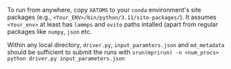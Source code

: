 To run from anywhere, copy `XATOMS` to your `conda` environment's site packages (e.g., `<Your_ENV>/bin/python/3.11/site-packages/`). It assumes `<Your_env>` at least has `lammps` and `ovito` paths intalled (apart from regular packages 
like `numpy`, `json` etc. 

Within any local directory,  `driver.py`, `input_paramters.json` and `md_metadata` should be sufficient to submit the runs with `srun(mprirun) -n <num_procs> python driver.py input_parameters.json`
